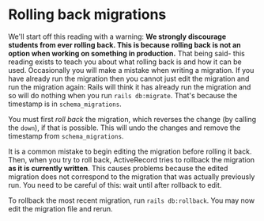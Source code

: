 # Rolling back migrations

We'll start off this reading with a warning: **We strongly discourage students from ever rolling back. This is because rolling back is not an option when working on something in production.** That being said- this reading exists to teach you about what rolling back is and how it can be used. Occasionally you will make a mistake when writing a migration. If you have already run the migration then you cannot just edit the migration and run the migration again: Rails will think it has already run the migration and so will do nothing when you run `rails db:migrate`. That's because the timestamp is in `schema_migrations`.

You must first *roll back* the migration, which reverses the change (by calling the `down`), if that is possible. This will undo the changes and remove the timestamp from `schema_migrations`.

It is a common mistake to begin editing the migration before rolling it back. Then, when you try to roll back, ActiveRecord tries to rollback the migration **as it is currently written**. This causes problems because the edited migration does not correspond to the migration that was actually previously run. You need to be careful of this: wait until after rollback to edit.

To rollback the most recent migration, run `rails db:rollback`. You may now edit the migration file and rerun.